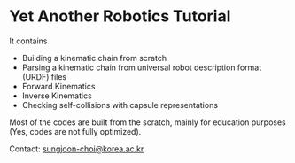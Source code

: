 # Yet Another Robotics Tutorial

It contains
- Building a kinematic chain from scratch
- Parsing a kinematic chain from universal robot description format (URDF) files
- Forward Kinematics 
- Inverse Kinematics 
- Checking self-collisions with capsule representations 


Most of the codes are built from the scratch, mainly for education purposes (Yes, codes are not fully optimized). 

Contact: sungjoon-choi@korea.ac.kr 
